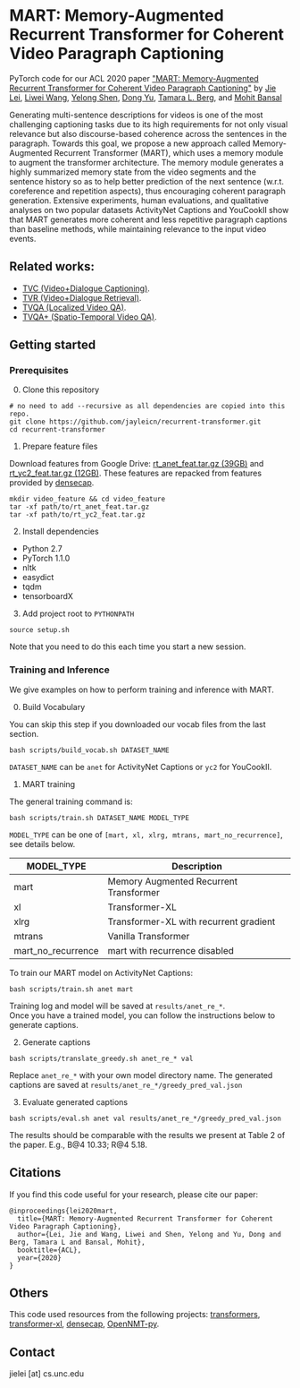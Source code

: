 MART: Memory-Augmented Recurrent Transformer for Coherent Video Paragraph Captioning
=====
PyTorch code for our ACL 2020 paper ["MART: Memory-Augmented Recurrent Transformer for Coherent Video Paragraph Captioning"](https://arxiv.org/abs/2005.05402)
by [Jie Lei](http://www.cs.unc.edu/~jielei/), [Liwei Wang](http://www.deepcv.net/),
[Yelong Shen](https://scholar.google.com/citations?user=S6OFEFEAAAAJ&hl=en), 
[Dong Yu](https://sites.google.com/site/dongyu888/),
[Tamara L. Berg](http://tamaraberg.com/), and [Mohit Bansal](http://www.cs.unc.edu/~mbansal/)

Generating multi-sentence descriptions for videos is one of the most challenging captioning tasks 
due to its high requirements for not only visual relevance but also discourse-based coherence 
across the sentences in the paragraph. Towards this goal, we propose a new approach called 
Memory-Augmented Recurrent Transformer (MART), which uses a memory module to augment 
the transformer architecture. The memory module generates a highly summarized memory state 
from the video segments and the sentence history so as to help better prediction of the 
next sentence (w.r.t. coreference and repetition aspects), thus encouraging coherent 
paragraph generation. Extensive experiments, human evaluations, 
and qualitative analyses on two popular datasets ActivityNet Captions and YouCookII 
show that MART generates more coherent and less repetitive paragraph captions than baseline methods, 
while maintaining relevance to the input video events.



## Related works:
- [TVC (Video+Dialogue Captioning)](https://github.com/jayleicn/TVCaption). 
- [TVR (Video+Dialogue Retrieval)](https://github.com/jayleicn/TVRetrieval). 
- [TVQA (Localized Video QA)](https://github.com/jayleicn/TVQA). 
- [TVQA+ (Spatio-Temporal Video QA)](https://github.com/jayleicn/TVQAplus).

## Getting started
### Prerequisites
0. Clone this repository
```
# no need to add --recursive as all dependencies are copied into this repo.
git clone https://github.com/jayleicn/recurrent-transformer.git
cd recurrent-transformer
```

1. Prepare feature files

Download features from Google Drive: [rt_anet_feat.tar.gz (39GB)](https://drive.google.com/file/d/1mbTmMOFWcO30PIcuSpYiZ1rqoy5ltE3A/view?usp=sharing) 
and [rt_yc2_feat.tar.gz (12GB)](https://drive.google.com/file/d/1mj76DwNexFCYovUt8BREeHccQn_z_By9/view?usp=sharing).
These features are repacked from features provided by [densecap](https://github.com/salesforce/densecap#annotation-and-feature). 
```
mkdir video_feature && cd video_feature
tar -xf path/to/rt_anet_feat.tar.gz 
tar -xf path/to/rt_yc2_feat.tar.gz 
```

2. Install dependencies
- Python 2.7
- PyTorch 1.1.0
- nltk
- easydict
- tqdm
- tensorboardX

3. Add project root to `PYTHONPATH`
```
source setup.sh
```
Note that you need to do this each time you start a new session.


### Training and Inference
We give examples on how to perform training and inference with MART.

0. Build Vocabulary

You can skip this step if you downloaded our vocab files from the last section.
```
bash scripts/build_vocab.sh DATASET_NAME
```
`DATASET_NAME` can be `anet` for ActivityNet Captions or `yc2` for YouCookII.


1. MART training

The general training command is:
```
bash scripts/train.sh DATASET_NAME MODEL_TYPE
```
`MODEL_TYPE` can be one of `[mart, xl, xlrg, mtrans, mart_no_recurrence]`, see details below.

| MODEL_TYPE         | Description                            |
|--------------------|----------------------------------------|
| mart               | Memory Augmented Recurrent Transformer |
| xl                 | Transformer-XL                         |
| xlrg               | Transformer-XL with recurrent gradient |
| mtrans             | Vanilla Transformer                    |
| mart_no_recurrence | mart with recurrence disabled          |


To train our MART model on ActivityNet Captions:
```
bash scripts/train.sh anet mart
```
Training log and model will be saved at `results/anet_re_*`.  
Once you have a trained model, you can follow the instructions below to generate captions. 


2. Generate captions 
```
bash scripts/translate_greedy.sh anet_re_* val
```
Replace `anet_re_*` with your own model directory name. 
The generated captions are saved at `results/anet_re_*/greedy_pred_val.json`


3. Evaluate generated captions
```
bash scripts/eval.sh anet val results/anet_re_*/greedy_pred_val.json
```
The results should be comparable with the results we present at Table 2 of the paper. 
E.g., B@4 10.33; R@4 5.18.

## Citations
If you find this code useful for your research, please cite our paper:
```
@inproceedings{lei2020mart,
  title={MART: Memory-Augmented Recurrent Transformer for Coherent Video Paragraph Captioning},
  author={Lei, Jie and Wang, Liwei and Shen, Yelong and Yu, Dong and Berg, Tamara L and Bansal, Mohit},
  booktitle={ACL},
  year={2020}
}
```

## Others
This code used resources from the following projects: 
[transformers](https://github.com/huggingface/transformers), 
[transformer-xl](https://github.com/kimiyoung/transformer-xl), 
[densecap](https://github.com/salesforce/densecap),
[OpenNMT-py](https://github.com/OpenNMT/OpenNMT-py).

## Contact
jielei [at] cs.unc.edu
